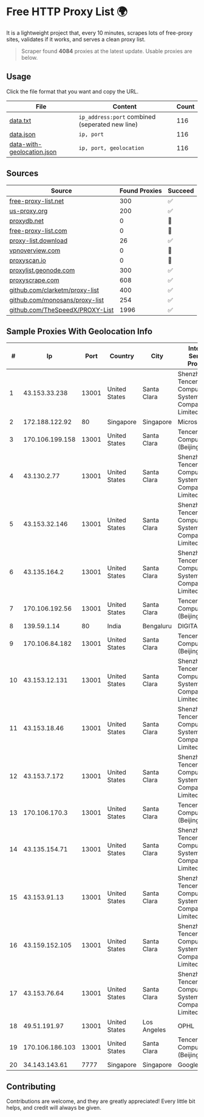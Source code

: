 
# Free HTTP Proxy List 🌍

It is a lightweight project that, every 10 minutes, scrapes lots of free-proxy sites, validates if it works, and serves a clean proxy list.


> Scraper found **4084** proxies at the latest update. Usable proxies are below.

## Usage

Click the file format that you want and copy the URL.


|File|Content|Count|
|----|-------|-----|
|[data.txt](https://raw.githubusercontent.com/themiralay/Proxy-List-World/master/data.txt)|`ip_address:port` combined (seperated new line)|116|
|[data.json](https://raw.githubusercontent.com/themiralay/Proxy-List-World/master/data.json)|`ip, port`|116|
|[data-with-geolocation.json](https://raw.githubusercontent.com/themiralay/Proxy-List-World/master/data-with-geolocation.json)|`ip, port, geolocation`|116|

## Sources

|Source|Found Proxies|Succeed|
|------|-------------|-------|
|[free-proxy-list.net](https://free-proxy-list.net)|300|✅|
|[us-proxy.org](https://www.us-proxy.org)|200|✅|
|[proxydb.net](http://proxydb.net)|0|🚫|
|[free-proxy-list.com](https://free-proxy-list.com/?page=&port=&type%5B%5D=http&type%5B%5D=https&up_time=0&search=Search)|0|🚫|
|[proxy-list.download](https://www.proxy-list.download/HTTP)|26|✅|
|[vpnoverview.com](https://vpnoverview.com/privacy/anonymous-browsing/free-proxy-servers)|0|🚫|
|[proxyscan.io](https://www.proxyscan.io)|0|🚫|
|[proxylist.geonode.com](https://proxylist.geonode.com/api/proxy-list?limit=300&page=1&sort_by=lastChecked&sort_type=desc&protocols=http,https)|300|✅|
|[proxyscrape.com](https://api.proxyscrape.com/v2/?request=displayproxies&protocol=http&timeout=10000&country=all&ssl=all&anonymity=all)|608|✅|
|[github.com/clarketm/proxy-list](https://raw.githubusercontent.com/clarketm/proxy-list/master/proxy-list-raw.txt)|400|✅|
|[github.com/monosans/proxy-list](https://raw.githubusercontent.com/monosans/proxy-list/main/proxies/http.txt)|254|✅|
|[github.com/TheSpeedX/PROXY-List](https://raw.githubusercontent.com/TheSpeedX/PROXY-List/master/http.txt)|1996|✅|


## Sample Proxies With Geolocation Info

|#|Ip|Port|Country|City|Internet Service Provider|
|-|--|----|-------|----|-------------------------|
|1|43.153.33.238|13001|United States|Santa Clara|Shenzhen Tencent Computer Systems Company Limited|
|2|172.188.122.92|80|Singapore|Singapore|Microsoft|
|3|170.106.199.158|13001|United States|Santa Clara|Tencent Cloud Computing (Beijing) Co|
|4|43.130.2.77|13001|United States|Santa Clara|Shenzhen Tencent Computer Systems Company Limited|
|5|43.153.32.146|13001|United States|Santa Clara|Shenzhen Tencent Computer Systems Company Limited|
|6|43.135.164.2|13001|United States|Santa Clara|Shenzhen Tencent Computer Systems Company Limited|
|7|170.106.192.56|13001|United States|Santa Clara|Tencent Cloud Computing (Beijing) Co|
|8|139.59.1.14|80|India|Bengaluru|DIGITALOCEAN|
|9|170.106.84.182|13001|United States|Santa Clara|Tencent Cloud Computing (Beijing) Co|
|10|43.153.12.131|13001|United States|Santa Clara|Shenzhen Tencent Computer Systems Company Limited|
|11|43.153.18.46|13001|United States|Santa Clara|Shenzhen Tencent Computer Systems Company Limited|
|12|43.153.7.172|13001|United States|Santa Clara|Shenzhen Tencent Computer Systems Company Limited|
|13|170.106.170.3|13001|United States|Santa Clara|Tencent Cloud Computing (Beijing) Co|
|14|43.135.154.71|13001|United States|Santa Clara|Shenzhen Tencent Computer Systems Company Limited|
|15|43.153.91.13|13001|United States|Santa Clara|Shenzhen Tencent Computer Systems Company Limited|
|16|43.159.152.105|13001|United States|Santa Clara|Shenzhen Tencent Computer Systems Company Limited|
|17|43.153.76.64|13001|United States|Santa Clara|Shenzhen Tencent Computer Systems Company Limited|
|18|49.51.191.97|13001|United States|Los Angeles|OPHL|
|19|170.106.186.103|13001|United States|Santa Clara|Tencent Cloud Computing (Beijing) Co|
|20|34.143.143.61|7777|Singapore|Singapore|Google LLC|



## Contributing

Contributions are welcome, and they are greatly appreciated! Every
little bit helps, and credit will always be given.

